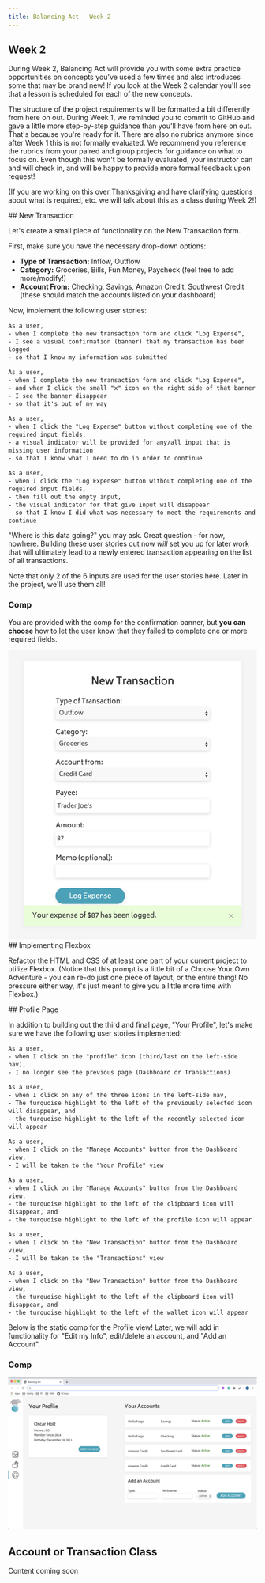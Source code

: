 ```yaml
---
title: Balancing Act - Week 2
---
```


## Week 2

During Week 2, Balancing Act will provide you with some extra practice opportunities on concepts you've used a few times and also introduces some that may be brand new! If you look at the Week 2 calendar you'll see that a lesson is scheduled for each of the new concepts.

The structure of the project requirements will be formatted a bit differently from here on out. During Week 1, we reminded you to commit to GitHub and gave a little more step-by-step guidance than you'll have from here on out. That's because you're ready for it. There are also no rubrics anymore since after Week 1 this is not formally evaluated. We recommend you reference the rubrics from your paired and group projects for guidance on what to focus on. Even though this won't be formally evaluated, your instructor can and will check in, and will be happy to provide more formal feedback upon request!

(If you are working on this over Thanksgiving and have clarifying questions about what is required, etc. we will talk about this as a class during Week 2!)

<section class="call-to-action">
## New Transaction

Let's create a small piece of functionality on the New Transaction form.

First, make sure you have the necessary drop-down options:
- **Type of Transaction:** Inflow, Outflow
- **Category:** Groceries, Bills, Fun Money, Paycheck (feel free to add more/modify!)
- **Account From:** Checking, Savings, Amazon Credit, Southwest Credit (these should match the accounts listed on your dashboard)

Now, implement the following user stories:

```
As a user,
- when I complete the new transaction form and click "Log Expense",
- I see a visual confirmation (banner) that my transaction has been logged
- so that I know my information was submitted
```

```
As a user,
- when I complete the new transaction form and click "Log Expense",
- and when I click the small "x" icon on the right side of that banner
- I see the banner disappear
- so that it's out of my way
```

```
As a user,
- when I click the "Log Expense" button without completing one of the required input fields,
- a visual indicator will be provided for any/all input that is missing user information
- so that I know what I need to do in order to continue
```

```
As a user,
- when I click the "Log Expense" button without completing one of the required input fields,
- then fill out the empty input,
- the visual indicator for that give input will disappear
- so that I know I did what was necessary to meet the requirements and continue
```

"Where is this data going?" you may ask. Great question - for now, nowhere. Building these user stories out now _will_ set you up for later work that will ultimately lead to a newly entered transaction appearing on the list of all transactions.

Note that only 2 of the 6 inputs are used for the user stories here. Later in the project, we'll use them all!
</section>

### Comp

You are provided with the comp for the confirmation banner, but **you can choose** how to let the user know that they failed to complete one or more required fields.

<img class="medium" src="../assets/balancing-act/new-transaction-banner.png" alt="New transaction banner">

<section class="call-to-action">
## Implementing Flexbox

Refactor the HTML and CSS of at least one part of your current project to utilize Flexbox. (Notice that this prompt is a little bit of a Choose Your Own Adventure - you can re-do just one piece of layout, or the entire thing! No pressure either way, it's just meant to give you a little more time with Flexbox.)
</section>

<section class="call-to-action">
## Profile Page

In addition to building out the third and final page, "Your Profile", let's make sure we have the following user stories implemented:

```
As a user,
- when I click on the "profile" icon (third/last on the left-side nav),
- I no longer see the previous page (Dashboard or Transactions)
```

```
As a user,
- when I click on any of the three icons in the left-side nav,
- The turquoise highlight to the left of the previously selected icon will disappear, and
- the turquoise highlight to the left of the recently selected icon will appear
```

```
As a user,
- when I click on the "Manage Accounts" button from the Dashboard view,
- I will be taken to the "Your Profile" view
```

```
As a user,
- when I click on the "Manage Accounts" button from the Dashboard view,
- the turquoise highlight to the left of the clipboard icon will disappear, and
- the turquoise highlight to the left of the profile icon will appear
```

```
As a user,
- when I click on the "New Transaction" button from the Dashboard view,
- I will be taken to the "Transactions" view
```

```
As a user,
- when I click on the "New Transaction" button from the Dashboard view,
- the turquoise highlight to the left of the clipboard icon will disappear, and
- the turquoise highlight to the left of the wallet icon will appear
```

Below is the static comp for the Profile view! Later, we will add in functionality for "Edit my Info", edit/delete an account, and "Add an Account".

</section>

### Comp

<img src="../assets/balancing-act/profile-desktop.png" alt="Profile View">

<section class="call-to-action">

## Account or Transaction Class

Content coming soon

<!--  -->
<!-- Touch a new file, `transaction.js` and in it, write a Transaction Class. It should have the following properties: type, category, accountFrom, payee, amount, memo (optional) -->

<!-- Touch a new file, `account.js` and in it, write an Account Class. It should have the following properties: type (credit, savings, or checking), nickname, active (boolean - all start at true.) It should have a method that takes two arguments - category, and updatedInfo. This method will change the value of a certain property. So if ("nickname", and "Oscar's Vacation Fund") are passed in, the nickname property would be updated from whatever it previously was, to "Oscar's Vacation Fund" -->

<!-- These classes aren't doing anything yet - they're kind of just "extra files" sitting in the project. We will bring it full circle in the coming weeks. -->

<!-- Note: you do NOT need to test these classes; you'd need mocha and chai which require a lot of configuration that you don't have set up for this project. -->

</section>
